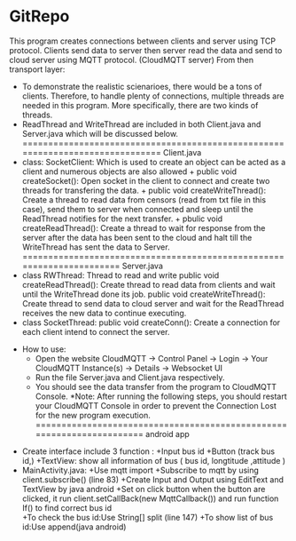 # GitRepo
This program creates connections between clients and server using TCP protocol. Clients send data to server then server read the data and send to cloud server using MQTT protocol. (CloudMQTT server)
From then transport layer:
- To demonstrate the realistic scienarioes, there would be a tons of clients. Therefore, to handle plenty of connections, multiple threads are needed in this program. More specifically, there are two kinds of threads.
- ReadThread and WriteThread are included in both Client.java and Server.java which will be discussed below.
==============================================================================
Client.java
- class: SocketClient: Which is used to create an object can be acted as a client and numerous objects are also allowed
	 		+ public void createSocket(): Open socket in the client to connect and create two threads for transfering the data.
	 		+ public void createWriteThread(): Create a thread to read data from censors (read from txt file in this case), send them to server when connected and sleep until the ReadThread notifies for the next transfer.
			+ pbulic void createReadThread(): Create a thread to wait for response from the server after the data has been sent to the cloud and halt till the WriteThread has sent the data to Server.
======================================================================
Server.java
- class RWThread: Thread to read and write
	public void createReadThread(): Create thread to read data from clients and wait until the WriteThread done its job.
	public void createWriteThread(): Create thread to send data to cloud server and wait for the ReadThread receives the new data to continue executing.
- class SocketThread:
	public void createConn(): Create a connection for each client intend to connect the server.

+ How to use:
  - Open the website CloudMQTT -> Control Panel -> Login -> Your CloudMQTT Instance(s) -> Details -> Websocket UI
  - Run the file Server.java and Client.java respectively.
  - You should see the data transfer from the program to CloudMQTT Console.
  *Note: After running the following steps, you should restart your CloudMQTT Console in order to prevent the Connection Lost for the new program execution. 
======================================================================
android app
- Create interface include 3 function :
	+Input bus id
	+Button (track bus id,)
	+TextView: show all information of bus ( bus id, longtitude ,attitude )
- MainActivity.java:
	+Use mqtt import
	+Subscribe to mqtt by using client.subscribe() (line 83)
	+Create Input and Output using EditText and TextView by java android 
	+Set on click button when the button are clicked, it run client.setCallBack(new MqttCallback()) and run function If() to find correct bus id  
	+To check the bus id:Use String[] split (line 147) 
	+To show list of bus id:Use append(java android) 
